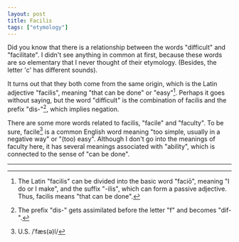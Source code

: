 ```yaml
---
layout: post
title: Facilis
tags: ["etymology"]
---
```


Did you know that there is a relationship between the words "difficult" and "facilitate".
I didn't see anything in common at first, because these words are so elementary that I never thought of their etymology.
(Besides, the letter 'c' has different sounds).

It turns out that they both come from the same origin, which is the Latin adjective "facilis", meaning "that can be done" or "easy"[^ficilis-etymology].
Perhaps it goes without saying, but the word "difficult" is the combination of facilis and the prefix "dis-"[^dis-formation], which implies negation.

There are some more words related to facilis, "facile" and "faculty".
To be sure, facile[^facile-pron] is a common English word meaning "too simple, usually in a negative way" or "(too) easy".
Although I don't go into the meanings of faculty here, it has several meanings associated with "ability", which is connected to the sense of "can be done".

---

[^ficilis-etymology]: The Latin "facilis" can be divided into the basic word "faciō", meaning "I do or I make", and the suffix "-ilis", which can form a passive adjective. Thus, facilis means "that can be done".
[^dis-formation]: The prefix "dis-" gets assimilated before the letter "f" and becomes "dif-".
[^facile-pron]: U.S. /ˈfæs(ə)l/
